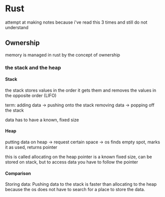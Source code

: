 # Rust

attempt at making notes because i've read this 3 times and still do not understand

## Ownership

memory is managed in rust by the concept of ownership

### the stack and the heap

#### Stack
the stack stores values in the order it gets them and removes the values in the opposite order (LIFO)

term:
adding data -> pushing onto the stack
removing data -> popping off the stack

data has to have a known, fixed size

#### Heap
putting data on heap -> request certain space -> os finds empty spot, marks it as used, returns pointer

this is called allocating on the heap
pointer is a known fixed size, can be stored on stack, but to access data you have to follow the pointer

#### Comparison
Storing data: Pushing data to the stack is faster than allocating to the heap because the os does not have to search for a place to store the data. 

